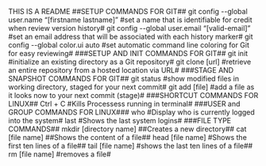 THIS IS A README
##SETUP COMMANDS FOR GIT##
git config --global user.name “[firstname lastname]” #set a name that is identifiable for credit when review version history#
git config --global user.email “[valid-email]” #set an email address that will be associated with each history marker#
git config --global color.ui auto #set automatic command line coloring for Git for easy reviewing#
###SETUP AND INIT COMMANDS FOR GIT##
git init #initialize an existing directory as a Git repository#
git clone [url] #retrieve an entire repository from a hosted location via URL#
###STAGE AND SNAPSHOT COMMANDS FOR GIT##
git status #show modified files in working directory, staged for your next commit#
git add [file] #add a file as it looks now to your next commit (stage)#
###SHORTCUT COMMANDS FOR LINUX##
Ctrl + C #Kills Processess running in terminal#
###USER and GROUP COMMANDS FOR LINUX###
who #Display who is currently logged into the system#
last #Shows the last system logins#
###FILE TYPE COMMANDS##
mkdir [directory name] ##Creates a new directory##
cat [file name] ##Shows the content of a file##
head [file name] #Shows the first ten lines of a file##
tail [file name] #shows the last ten lines of a file##
rm [file name] #removes a file#
